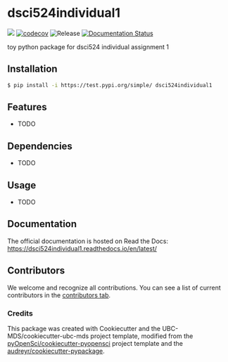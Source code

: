 # dsci524individual1 

![](https://github.com/yuanxiongbear/dsci524individual1/workflows/build/badge.svg) [![codecov](https://codecov.io/gh/yuanxiongbear/dsci524individual1/branch/main/graph/badge.svg)](https://codecov.io/gh/yuanxiongbear/dsci524individual1) ![Release](https://github.com/yuanxiongbear/dsci524individual1/workflows/Release/badge.svg) [![Documentation Status](https://readthedocs.org/projects/dsci524individual1/badge/?version=latest)](https://dsci524individual1.readthedocs.io/en/latest/?badge=latest)

toy python package for dsci524 individual assignment 1

## Installation

```bash
$ pip install -i https://test.pypi.org/simple/ dsci524individual1
```

## Features

- TODO

## Dependencies

- TODO

## Usage

- TODO

## Documentation

The official documentation is hosted on Read the Docs: https://dsci524individual1.readthedocs.io/en/latest/

## Contributors

We welcome and recognize all contributions. You can see a list of current contributors in the [contributors tab](https://github.com/yuanxiongbear/dsci524individual1/graphs/contributors).

### Credits

This package was created with Cookiecutter and the UBC-MDS/cookiecutter-ubc-mds project template, modified from the [pyOpenSci/cookiecutter-pyopensci](https://github.com/pyOpenSci/cookiecutter-pyopensci) project template and the [audreyr/cookiecutter-pypackage](https://github.com/audreyr/cookiecutter-pypackage).
